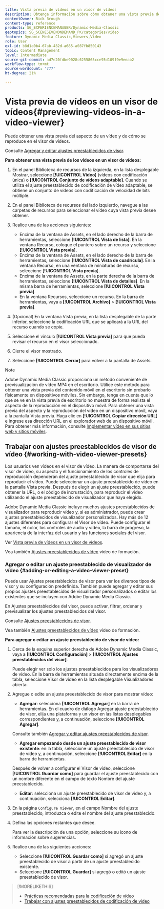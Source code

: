 ```yaml
---
title: Vista previa de vídeos en un visor de vídeos
description: Obtenga información sobre cómo obtener una vista previa de vídeos en un visor de vídeos.
contentOwner: Rick Brough
content-type: reference
products: SG_EXPERIENCEMANAGER/Dynamic-Media-Classic
geptopics: SG_SCENESEVENONDEMAND_PK/categories/video
feature: Dynamic Media Classic,Viewers,Video
role: User
exl-id: b8d1a0b4-67ab-482d-a685-a087fb850143
topic: Content Management
level: Intermediate
source-git-commit: ad7e20fdbe9028c6255865cce95d109f9e9eeab2
workflow-type: tm+mt
source-wordcount: '777'
ht-degree: 21%

---
```


# Vista previa de vídeos en un visor de vídeos{#previewing-videos-in-a-video-viewer}

Puede obtener una vista previa del aspecto de un vídeo y de cómo se reproduce en el visor de vídeos.

Consulte [Agregar y editar ajustes preestablecidos de visor](application-setup.md#adding_and_editing_viewer_presets).

**Para obtener una vista previa de los vídeos en un visor de vídeos:**

1. En el panel Biblioteca de recursos de la izquierda, en la lista desplegable Mostrar, seleccione **[!UICONTROL Vídeo]** (vídeos con codificación única) o **[!UICONTROL Conjunto de vídeos adaptable]**. Cuando se utiliza el ajuste preestablecido de codificación de vídeo adaptable, se obtiene un conjunto de vídeos con codificación de velocidad de bits múltiple.
1. En el panel Biblioteca de recursos del lado izquierdo, navegue a las carpetas de recursos para seleccionar el vídeo cuya vista previa desee obtener.
1. Realice una de las acciones siguientes:

   * Encima de la ventana de Assets, en el lado derecho de la barra de herramientas, seleccione **[!UICONTROL Vista de lista]**. En la ventana Recurso, coloque el puntero sobre un recurso y seleccione **[!UICONTROL Vista previa]**.
   * Encima de la ventana de Assets, en el lado derecho de la barra de herramientas, seleccione **[!UICONTROL Vista de cuadrícula]**. En la ventana Recurso, en una ventana de miniaturas de recurso, seleccione **[!UICONTROL Vista previa]**.
   * Encima de la ventana de Assets, en la parte derecha de la barra de herramientas, seleccione **[!UICONTROL Vista de detalles]**. En la misma barra de herramientas, seleccione **[!UICONTROL Vista previa]**.
   * En la ventana Recursos, seleccione un recurso. En la barra de herramientas, vaya a **[!UICONTROL Archivo]** > **[!UICONTROL Vista previa]**.

1. (Opcional) En la ventana Vista previa, en la lista desplegable de la parte inferior, seleccione la codificación URL que se aplicará a la URL del recurso cuando se copie.
1. Seleccione el vínculo **[!UICONTROL Vista previa]** para que pueda revisar el recurso en el visor seleccionado.
1. Cierre el visor mostrado.
1. Seleccione **[!UICONTROL Cerrar]** para volver a la pantalla de Assets.

>[!NOTE]
>
>Adobe Dynamic Media Classic proporciona un método conveniente de previsualización de vídeo MP4 en el escritorio. Utilice este método para obtener una vista previa del contenido móvil en el escritorio sin probarlo físicamente en dispositivos móviles. Sin embargo, tenga en cuenta que lo que se ve en la vista previa de escritorio no muestra de forma realista el aspecto de la reproducción en el dispositivo móvil. Para obtener una vista previa del aspecto y la reproducción del vídeo en un dispositivo móvil, vaya a la pantalla Vista previa. Haga clic en **[!UICONTROL Copiar dirección URL]** e ingrese esa dirección URL en el explorador web de un dispositivo móvil. Para obtener más información, consulte [Implementar vídeo en sus sitios web y sitios móviles](deploying-video-websites-mobile-sites.md#deploying_video_to_your_websites_and_mobile_sites).

## Trabajar con ajustes preestablecidos de visor de vídeo {#working-with-video-viewer-presets}

Los usuarios ven vídeos en el visor de vídeo. La manera de comportarse del visor de vídeo, su aspecto y el funcionamiento de los controles de reproducción dependerán del ajuste preestablecido de visor que elija para reproducir el vídeo. Puede seleccionar un ajuste preestablecido de vídeo en la pantalla Vista previa. Después de elegir un ajuste preestablecido, puede obtener la URL, o el código de incrustación, para reproducir el vídeo utilizando el ajuste preestablecido de visualizador que haya elegido.

Adobe Dynamic Media Classic incluye muchos ajustes preestablecidos de visualizador para reproducir vídeo y, si es administrador, puede crear ajustes preestablecidos de visualizador personalizados. Hay más de 12 ajustes diferentes para configurar el Visor de vídeo. Puede configurar el tamaño, el color, los controles de audio y vídeo, la barra de progreso, la apariencia de la interfaz del usuario y las funciones sociales del visor.

Ver [Vista previa de vídeos en un visor de vídeos](previewing-videos-video-viewer.md#previewing_videos_in_a_video_viewer).

Vea también [Ajustes preestablecidos de vídeo](https://s7d5.scene7.com/s7viewers/html5/VideoViewer.html?videoserverurl=https://s7d5.scene7.com/is/content/&emailurl=https://s7d5.scene7.com/s7/emailFriend&serverUrl=https://s7d5.scene7.com/is/image/&config=Scene7SharedAssets/Universal_HTML5_Video&contenturl=https://s7d5.scene7.com/skins/&asset=S7tutorials/549_video-presets_converted%20renamed_Done-AVS) vídeo de formación.

### Agregar o editar un ajuste preestablecido de visualizador de vídeo {#adding-or-editing-a-video-viewer-preset}

Puede usar Ajustes preestablecidos de visor para ver los diversos tipos de visor y su configuración predefinida. También puede agregar y editar sus propios ajustes preestablecidos de visualizador personalizados o editar los existentes que se incluyen con Adobe Dynamic Media Classic.

En Ajustes preestablecidos del visor, puede activar, filtrar, ordenar y previsualizar los ajustes preestablecidos del visor.

Consulte [Ajustes preestablecidos de visor](application-setup.md#viewer_presets).

Vea también [Ajustes preestablecidos de vídeo](https://s7d5.scene7.com/s7viewers/html5/VideoViewer.html?videoserverurl=https://s7d5.scene7.com/is/content/&emailurl=https://s7d5.scene7.com/s7/emailFriend&serverUrl=https://s7d5.scene7.com/is/image/&config=Scene7SharedAssets/Universal_HTML5_Video&contenturl=https://s7d5.scene7.com/skins/&asset=S7tutorials/549_video-presets_converted%20renamed_Done-AVS) vídeo de formación.

**Para agregar o editar un ajuste preestablecido de visor de vídeo:**

1. Cerca de la esquina superior derecha de Adobe Dynamic Media Classic, vaya a **[!UICONTROL Configuración]** > **[!UICONTROL Ajustes preestablecidos del visor]**.

   Puede elegir ver solo los ajustes preestablecidos para los visualizadores de vídeo. En la barra de herramientas situada directamente encima de la tabla, seleccione Visor de vídeo en la lista desplegable Visualizadores abierta.

1. Agregue o edite un ajuste preestablecido de visor para mostrar vídeo:

   * **Agregar**: selecciona **[!UICONTROL Agregar]** en la barra de herramientas. En el cuadro de diálogo Agregar ajuste preestablecido de visor, elija una plataforma y un visor en las listas desplegables correspondientes y, a continuación, seleccione **[!UICONTROL Agregar]**.

   Consulte también [Agregar y editar ajustes preestablecidos de visor](application-setup.md#adding_and_editing_viewer_presets).

   * **Agregar empezando desde un ajuste preestablecido de visor existente**: en la tabla, seleccione un ajuste preestablecido de visor de vídeo y, a continuación, seleccione **[!UICONTROL Editar]** en la barra de herramientas.

   Después de volver a configurar el Visor de vídeo, seleccione **[!UICONTROL Guardar como]** para guardar el ajuste preestablecido con un nombre diferente en el campo de texto Nombre del ajuste preestablecido.

   * **Editar**: selecciona un ajuste preestablecido de visor de vídeo y, a continuación, selecciona **[!UICONTROL Editar]**.

1. En la página `Configure Viewer`, en el campo Nombre del ajuste preestablecido, introduzca o edite el nombre del ajuste preestablecido.
1. Defina las opciones restantes que desee.

   Para ver la descripción de una opción, seleccione su icono de información sobre sugerencias.

1. Realice una de las siguientes acciones:

   * Seleccione **[!UICONTROL Guardar como]** si agregó un ajuste preestablecido de visor a partir de un ajuste preestablecido existente.
   * Seleccione **[!UICONTROL Guardar]** si agregó o editó un ajuste preestablecido de visor.

>[!MORELIKETHIS]
>
>* [Prácticas recomendadas para la codificación de vídeo](uploading-encoding-videos.md#best_practices_for_video_encoding)
>* [Trabajar con ajustes preestablecidos de codificación de vídeo](uploading-encoding-videos.md#working_with_video_encoding_presets)

